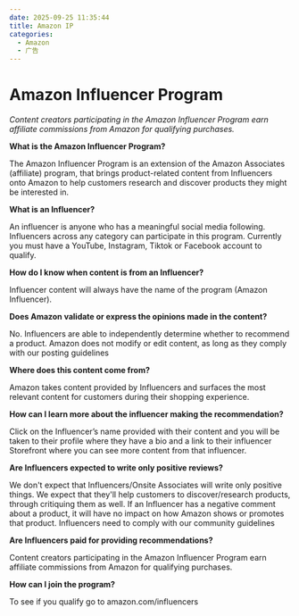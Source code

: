 ```yaml
---
date: 2025-09-25 11:35:44
title: Amazon IP
categories:
  - Amazon
  - 广告
---
```


# Amazon Influencer Program

_Content creators participating in the Amazon Influencer Program earn affiliate commissions from Amazon for qualifying purchases._

**What is the Amazon Influencer Program?**

The Amazon Influencer Program is an extension of the Amazon Associates (affiliate) program, that brings product-related content from Influencers onto Amazon to help customers research and discover products they might be interested in.

**What is an Influencer?**

An influencer is anyone who has a meaningful social media following. Influencers across any category can participate in this program. Currently you must have a YouTube, Instagram, Tiktok or Facebook account to qualify.

**How do I know when content is from an Influencer?**

Influencer content will always have the name of the program (Amazon Influencer).

**Does Amazon validate or express the opinions made in the content?**

No. Influencers are able to independently determine whether to recommend a product. Amazon does not modify or edit content, as long as they comply with our posting guidelines

**Where does this content come from?**

Amazon takes content provided by Influencers and surfaces the most relevant content for customers during their shopping experience.

**How can I learn more about the influencer making the recommendation?**

Click on the Influencer’s name provided with their content and you will be taken to their profile where they have a bio and a link to their influencer Storefront where you can see more content from that influencer.

**Are Influencers expected to write only positive reviews?**

We don't expect that Influencers/Onsite Associates will write only positive things. We expect that they'll help customers to discover/research products, through critiquing them as well. If an Influencer has a negative comment about a product, it will have no impact on how Amazon shows or promotes that product. Influencers need to comply with our community guidelines

**Are Influencers paid for providing recommendations?**

Content creators participating in the Amazon Influencer Program earn affiliate commissions from Amazon for qualifying purchases.

**How can I join the program?**

To see if you qualify go to amazon.com/influencers
